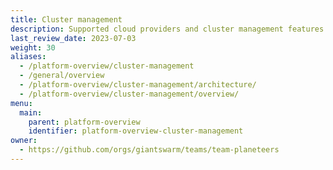 ```yaml
---
title: Cluster management
description: Supported cloud providers and cluster management features offered by Giant Swarm.
last_review_date: 2023-07-03
weight: 30
aliases:
  - /platform-overview/cluster-management
  - /general/overview
  - /platform-overview/cluster-management/architecture/
  - /platform-overview/cluster-management/overview/
menu:
  main:
    parent: platform-overview
    identifier: platform-overview-cluster-management
owner:
  - https://github.com/orgs/giantswarm/teams/team-planeteers
---
```

